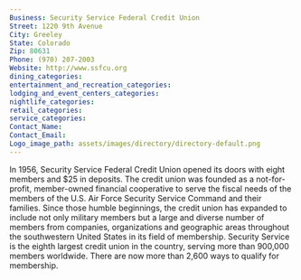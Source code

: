 ```yaml
---
Business: Security Service Federal Credit Union
Street: 1220 9th Avenue
City: Greeley
State: Colorado
Zip: 80631
Phone: (970) 207-2003
Website: http://www.ssfcu.org
dining_categories: 
entertainment_and_recreation_categories: 
lodging_and_event_centers_categories: 
nightlife_categories: 
retail_categories: 
service_categories: 
Contact_Name: 
Contact_Email: 
Logo_image_path: assets/images/directory/directory-default.png
---
```

In 1956, Security Service Federal Credit Union opened its doors with eight members and $25 in deposits. The credit union was founded as a not-for-profit, member-owned financial cooperative to serve the fiscal needs of the members of the U.S. Air Force Security Service Command and their families. Since those humble beginnings, the credit union has expanded to include not only military members but a large and diverse number of members from companies, organizations and geographic areas throughout the southwestern United States in its field of membership. Security Service is the eighth largest credit union in the country, serving more than 900,000 members worldwide. There are now more than 2,600 ways to qualify for membership.
